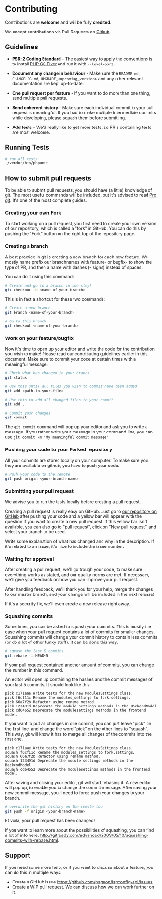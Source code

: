 # Contributing

Contributions are **welcome** and will be fully **credited**.

We accept contributions via Pull Requests on [Github](https://github.com/pageon/ispconfig-api).

## Guidelines

- **[PSR-2 Coding Standard](https://github.com/php-fig/fig-standards/blob/master/accepted/PSR-2-coding-style-guide.md)** - The easiest way to apply the conventions is to install [PHP CS Fixer](https://github.com/FriendsOfPHP/PHP-CS-Fixer) and run it with `--level=psr2`.

- **Document any change in behaviour** - Make sure the `README.md`, `CHANGELOG.md`, `UPGRADE_<upcoming_version>` and any other relevant documentation are kept up-to-date.

- **One pull request per feature** - If you want to do more than one thing, send multiple pull requests.

- **Send coherent history** - Make sure each individual commit in your pull request is meaningful. If you had to make multiple intermediate commits while developing, please squash them before submitting.

- **Add tests** - We'd really like to get more tests, so PR's containing tests are most welcome.

## Running Tests

``` bash
# run all tests
./vendor/bin/phpunit

```

## How to submit pull requests

To be able to submit pull requests, you should have (a little) knowledge of git. The most useful commands will be included, but it's advised to read [Pro git](http://git-scm.com/book/en/v2). It's one of the most complete guides.

### Creating your own Fork

To start working on a pull request, you first need to create your own  version of our repository, which is called a "fork" in GitHub. You can do this by pushing the "Fork" button on the right top of the repository page.

### Creating a branch

A best practice in git is creating a new branch for each new feature. We mostly name prefix our branchnames with feature- or bugfix- to show the type of PR, and then a name with dashes (- signs) instead of spaces.

You can do it using this command:

```bash
# Create and go to a branch in one step!
git checkout -b <name-of-your-branch>
```

This is in fact a shortcut for these two commands:

```bash
# Create a new branch
git branch <name-of-your-branch>

# Go to this branch
git checkout <name-of-your-branch>
```

### Work on your feature/bugfix

Now it's time to open up your editor and write the code for the contribution you wish to make!
Please read our contributing guidelines earlier in this document.
Make sure to commit your code at certain times with a meaningful message.

```bash
# Check what has changed in your branch
git status

# Use this until all files you wish to commit have been added
git add <path-to-your-file>

# Use this to add all changed files to your commit
git add .

# Commit your changes
git commit
```

The `git commit` command will pop up your editor and ask you to write a message. If you rather write your message in your command line, you can use `git commit -m "My meaningful commit message"`

### Pushing your code to your Forked repository

All your commits are stored locally on your computer. To make sure you they are available on github, you have to push your code.

```bash
# Push your code to the remote
git push origin <your-branch-name>
```

### Submitting your pull request

We advise you to run the tests locally before creating a pull request.

Creating a pull request is really easy on GitHub. Just go to [our repository on GitHub](https://github.com/pageon/ispconfig-api) after pushing your code and a yellow bar will appear with the question if you want to create a new pull request.
If this yellow bar isn't available, you can also go to "pull request", click on "New pull request", and select your branch to be used.

Write some explanation of what has changed and why in the description. If it's related to an issue, it's nice to include the issue number.

### Waiting for approval

After creating a pull request, we'll go trough your code, to make sure everything works as stated, and our quality norms are met. If necessary, we'll give you feedback on how you can improve your pull request.

After handling feedback, we'll thank you for your help, merge the changes to our master branch, and your change will be included in the next release!

If it's a security fix, we'll even create a new release right away.

### Squashing commits

Sometimes, you can be asked to squash your commits. This is mostly the case when your pull request contains a lot of commits for smaller changes.
Squashing commits will change your commit history to contain less commits (or do a lot of other funky stuff). It can be done this way:

```bash
# squash the last 5 commits
git rebase -i HEAD~5
```

If your pull request contained another amount of commits, you can change the number in this command.

An editor will open up containing the hashes and the commit messages of your last 5 commits. It should look like this:

```
pick c171aae Write tests for the new ModulesSettings class.
pick f6cf11c Rename the modules_settings to fork.settings.
pick 66a7f2b Refactor using rename method.
pick 123491d Deprecate the module settings methods in the BackendModel
pick cd64652 Deprecate the modulesettings methods in the frontend model.
```

If you want to put all changes in one commit, you can just leave "pick" on the first line, and change the word "pick" on the other lines to "squash".
This way, git will know it has to merge all changes of the commits into the first one.

```
pick c171aae Write tests for the new ModulesSettings class.
squash f6cf11c Rename the modules_settings to fork.settings.
squash 66a7f2b Refactor using rename method.
squash 123491d Deprecate the module settings methods in the BackendModel
squash cd64652 Deprecate the modulesettings methods in the frontend model.
```

After saving and closing your editor, git will start rebasing it. A new editor will pop up, to enable you to change the commit message.
After saving your new commit message, you'll need to force push your changes to your branch.

```bash
# overwrite the git history on the remote too
git push -f origin <your-branch-name>
```

Et voila, your pull request has been changed!

If you want to learn more about the possibilities of squashing, you can find a lot of info here: <http://gitready.com/advanced/2009/02/10/squashing-commits-with-rebase.html>.

## Support

If you need some more help, or if you want to discuss about a feature, you can do this in multiple ways.

* Create a GitHub issue <https://github.com/pageon/ispconfig-api/issues>
* Create a WIP pull request. We can discuss how we can work further on it.
